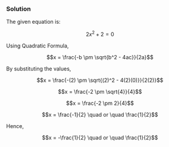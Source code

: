 

### **Solution**

The given equation is:

$$2x^2 + 2 = 0$$

Using Quadratic Formula,

$$x = \frac{-b \pm \sqrt{b^2 - 4ac}}{2a}$$

By substituting the values,

$$x = \frac{-(2) \pm \sqrt{(2)^2 - 4(2)(0)}}{2(2)}$$

$$x = \frac{-2 \pm \sqrt{4}}{4}$$

$$x = \frac{-2 \pm 2}{4}$$

$$x = \frac{-1}{2} \quad or \quad \frac{1}{2}$$

Hence,

$$x = -\frac{1}{2} \quad or \quad \frac{1}{2}$$